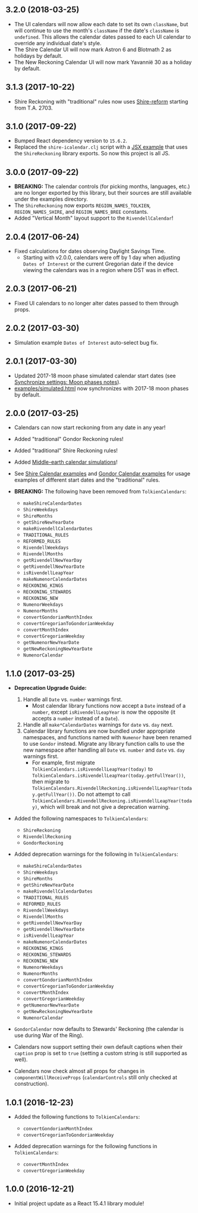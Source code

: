 ## 3.2.0 (2018-03-25)

* The UI calendars will now allow each date to set its own `className`,
  but will continue to use the month's `className` if the date's `className` is `undefined`.
  This allows the calendar dates passed to each UI calendar to override any individual date's style.
* The Shire Calendar UI will now mark Astron 6 and Blotmath 2 as holidays by default.
* The New Reckoning Calendar UI will now mark Yavannië 30 as a holiday by default.

## 3.1.3 (2017-10-22)

* Shire Reckoning with "traditional" rules now uses
  [Shire-reform](https://psarando.github.io/shire-reckoning/Middle-earth-simulation.html#shire-reform)
  starting from T.A. 2703.

## 3.1.0 (2017-09-22)

* Bumped React dependency version to `15.6.2`.
* Replaced the `shire-icalendar.clj` script with a
  [JSX example](https://psarando.github.io/shire-reckoning/examples/shire-icalendar.html)
  that uses the `ShireReckoning` library exports.
  So now this project is all JS.

## 3.0.0 (2017-09-22)

* **BREAKING:** The calendar controls (for picking months, languages, etc.) are no longer exported by this library,
  but their sources are still available under the examples directory.
* The `ShireReckoning` now exports `REGION_NAMES_TOLKIEN`, `REGION_NAMES_SHIRE`, and `REGION_NAMES_BREE` constants.
* Added "Vertical Month" layout support to the `RivendellCalendar`!

## 2.0.4 (2017-06-24)

* Fixed calculations for dates observing Daylight Savings Time.
    * Starting with v2.0.0,
      calendars were off by 1 day when adjusting `Dates of Interest` or the current Gregorian date
      if the device viewing the calendars was in a region where DST was in effect.

## 2.0.3 (2017-06-21)

* Fixed UI calendars to no longer alter dates passed to them through props.

## 2.0.2 (2017-03-30)

* Simulation example `Dates of Interest` auto-select bug fix.

## 2.0.1 (2017-03-30)

* Updated 2017-18 moon phase simulated calendar start dates
  (see [Synchronize settings: Moon phases notes](https://psarando.github.io/shire-reckoning/Middle-earth-simulation.html#synchronize-settings)).
* [examples/simulated.html](https://psarando.github.io/shire-reckoning/examples/simulated.html)
  now synchronizes with 2017-18 moon phases by default.

## 2.0.0 (2017-03-25)

* Calendars can now start reckoning from any date in any year!
* Added "traditional" Gondor Reckoning rules!
* Added "traditional" Shire Reckoning rules!
* Added [Middle-earth calendar simulations](https://psarando.github.io/shire-reckoning/Middle-earth-simulation.html)!
* See [Shire Calendar examples](https://psarando.github.io/shire-reckoning/examples/shire-calendars.html)
  and [Gondor Calendar examples](https://psarando.github.io/shire-reckoning/examples/gondor-calendars.html)
  for usage examples of different start dates and the "traditional" rules.


* **BREAKING:** The following have been removed from `TolkienCalendars`:
    * `makeShireCalendarDates`
    * `ShireWeekdays`
    * `ShireMonths`
    * `getShireNewYearDate`
    * `makeRivendellCalendarDates`
    * `TRADITIONAL_RULES`
    * `REFORMED_RULES`
    * `RivendellWeekdays`
    * `RivendellMonths`
    * `getRivendellNewYearDay`
    * `getRivendellNewYearDate`
    * `isRivendellLeapYear`
    * `makeNumenorCalendarDates`
    * `RECKONING_KINGS`
    * `RECKONING_STEWARDS`
    * `RECKONING_NEW`
    * `NumenorWeekdays`
    * `NumenorMonths`
    * `convertGondorianMonthIndex`
    * `convertGregorianToGondorianWeekday`
    * `convertMonthIndex`
    * `convertGregorianWeekday`
    * `getNumenorNewYearDate`
    * `getNewReckoningNewYearDate`
    * `NumenorCalendar`

## 1.1.0 (2017-03-25)

* **Deprecation Upgrade Guide:**
    1. Handle all `Date` vs. `number` warnings first.
        * Most calendar library functions now accept a `Date` instead of a `number`,
          except `isRivendellLeapYear` is now the opposite (it accepts a `number` instead of a `Date`).
    2. Handle all `make*CalendarDates` warnings for `date` vs. `day` next.
    3. Calendar library functions are now bundled under appropriate namespaces,
       and functions named with `Numenor` have been renamed to use `Gondor` instead.
       Migrate any library function calls to use the new namespace
       after handling all `Date` vs. `number` and `date` vs. `day` warnings first.
        * For example, first migrate `TolkienCalendars.isRivendellLeapYear(today)` to
          `TolkienCalendars.isRivendellLeapYear(today.getFullYear())`, then migrate to
          `TolkienCalendars.RivendellReckoning.isRivendellLeapYear(today.getFullYear())`.
          Do not attempt to call `TolkienCalendars.RivendellReckoning.isRivendellLeapYear(today)`,
          which will break and not give a deprecation warning.

* Added the following namespaces to `TolkienCalendars`:
    * `ShireReckoning`
    * `RivendellReckoning`
    * `GondorReckoning`

* Added deprecation warnings for the following in `TolkienCalendars`:
    * `makeShireCalendarDates`
    * `ShireWeekdays`
    * `ShireMonths`
    * `getShireNewYearDate`
    * `makeRivendellCalendarDates`
    * `TRADITIONAL_RULES`
    * `REFORMED_RULES`
    * `RivendellWeekdays`
    * `RivendellMonths`
    * `getRivendellNewYearDay`
    * `getRivendellNewYearDate`
    * `isRivendellLeapYear`
    * `makeNumenorCalendarDates`
    * `RECKONING_KINGS`
    * `RECKONING_STEWARDS`
    * `RECKONING_NEW`
    * `NumenorWeekdays`
    * `NumenorMonths`
    * `convertGondorianMonthIndex`
    * `convertGregorianToGondorianWeekday`
    * `convertMonthIndex`
    * `convertGregorianWeekday`
    * `getNumenorNewYearDate`
    * `getNewReckoningNewYearDate`
    * `NumenorCalendar`

* `GondorCalendar` now defaults to Stewards' Reckoning (the calendar is use during War of the Ring).
* Calendars now support setting their own default captions when their `caption` prop is set to `true`
  (setting a custom string is still supported as well).
* Calendars now check almost all props for changes in `componentWillReceiveProps`
  (`calendarControls` still only checked at construction).

## 1.0.1 (2016-12-23)

* Added the following functions to `TolkienCalendars`:
    * `convertGondorianMonthIndex`
    * `convertGregorianToGondorianWeekday`

* Added deprecation warnings for the following functions in `TolkienCalendars`:
    * `convertMonthIndex`
    * `convertGregorianWeekday`

## 1.0.0 (2016-12-21)

* Initial project update as a React 15.4.1 library module!
